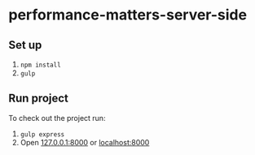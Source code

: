 # performance-matters-server-side

## Set up
1. ```npm install```  
2. ```gulp```  

## Run project
To check out the project run:  

1. ```gulp express```
2. Open [127.0.0.1:8000](127.0.0.1:8000) or [localhost:8000](localhost:8000)   